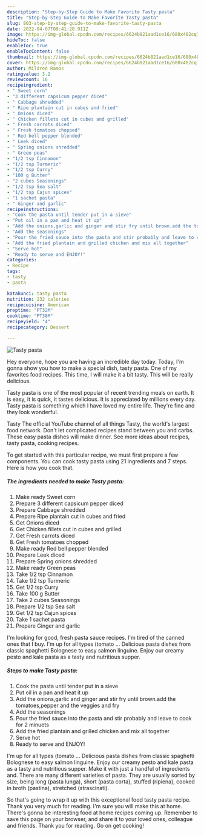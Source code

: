 ```yaml
---
description: "Step-by-Step Guide to Make Favorite Tasty pasta"
title: "Step-by-Step Guide to Make Favorite Tasty pasta"
slug: 803-step-by-step-guide-to-make-favorite-tasty-pasta
date: 2022-04-07T09:41:28.911Z
image: https://img-global.cpcdn.com/recipes/6624b821aad1ce16/680x482cq70/tasty-pasta-recipe-main-photo.jpg
hideToc: false
enableToc: true
enableTocContent: false
thumbnail: https://img-global.cpcdn.com/recipes/6624b821aad1ce16/680x482cq70/tasty-pasta-recipe-main-photo.jpg
cover: https://img-global.cpcdn.com/recipes/6624b821aad1ce16/680x482cq70/tasty-pasta-recipe-main-photo.jpg
author: Mildred Ramos
ratingvalue: 3.2
reviewcount: 16
recipeingredient:
- " Sweet corn"
- "3 different capsicum pepper diced"
- " Cabbage shredded"
- " Ripe plantain cut in cubes and fried"
- " Onions diced"
- " Chicken fillets cut in cubes and grilled"
- " Fresh carrots diced"
- " Fresh tomatoes chopped"
- " Red bell pepper blended"
- " Leek diced"
- " Spring onions shredded"
- " Green peas"
- "1/2 tsp Cinnamon"
- "1/2 tsp Turmeric"
- "1/2 tsp Curry"
- "100 g Butter"
- "2 cubes Seasonings"
- "1/2 tsp Sea salt"
- "1/2 tsp Cajun spices"
- "1 sachet pasta"
- " Ginger and garlic"
recipeinstructions:
- "Cook the pasta until tender put in a sieve"
- "Put oil in a pan and heat it up"
- "Add the onions,garlic and ginger and stir fry until brown.add the tomatoes,pepper and the veggies and fry"
- "Add the seasonings"
- "Pour the fried sauce into the pasta and stir probably and leave to cook for 2 minuets"
- "Add the fried plantain and grilled chicken and mix all together"
- "Serve hot"
- "Ready to serve and ENJOY!"
categories:
- Recipe
tags:
- tasty
- pasta

katakunci: tasty pasta 
nutrition: 232 calories
recipecuisine: American
preptime: "PT32M"
cooktime: "PT38M"
recipeyield: "4"
recipecategory: Dessert

---
```



![Tasty pasta](https://img-global.cpcdn.com/recipes/6624b821aad1ce16/680x482cq70/tasty-pasta-recipe-main-photo.jpg)

Hey everyone, hope you are having an incredible day today. Today, I'm gonna show you how to make a special dish, tasty pasta. One of my favorites food recipes. This time, I will make it a bit tasty. This will be really delicious.

Tasty pasta is one of the most popular of recent trending meals on earth. It is easy, it is quick, it tastes delicious. It is appreciated by millions every day. Tasty pasta is something which I have loved my entire life. They're fine and they look wonderful.

Tasty The official YouTube channel of all things Tasty, the world&#39;s largest food network. Don&#39;t let complicated recipes stand between you and carbs. These easy pasta dishes will make dinner. See more ideas about recipes, tasty pasta, cooking recipes.


To get started with this particular recipe, we must first prepare a few components. You can cook tasty pasta using 21 ingredients and 7 steps. Here is how you cook that.

<!--inarticleads1-->

##### The ingredients needed to make Tasty pasta:

1. Make ready  Sweet corn
1. Prepare 3 different capsicum pepper diced
1. Prepare  Cabbage shredded
1. Prepare  Ripe plantain cut in cubes and fried
1. Get  Onions diced
1. Get  Chicken fillets cut in cubes and grilled
1. Get  Fresh carrots diced
1. Get  Fresh tomatoes chopped
1. Make ready  Red bell pepper blended
1. Prepare  Leek diced
1. Prepare  Spring onions shredded
1. Make ready  Green peas
1. Take 1/2 tsp Cinnamon
1. Take 1/2 tsp Turmeric
1. Get 1/2 tsp Curry
1. Take 100 g Butter
1. Take 2 cubes Seasonings
1. Prepare 1/2 tsp Sea salt
1. Get 1/2 tsp Cajun spices
1. Take 1 sachet pasta
1. Prepare  Ginger and garlic


I&#39;m looking for good, fresh pasta sauce recipes. I&#39;m tired of the canned ones that I buy. I&#39;m up for all types (tomato … Delicious pasta dishes from classic spaghetti Bolognese to easy salmon linguine. Enjoy our creamy pesto and kale pasta as a tasty and nutritious supper. 

<!--inarticleads2-->

##### Steps to make Tasty pasta:

1. Cook the pasta until tender put in a sieve
1. Put oil in a pan and heat it up
1. Add the onions,garlic and ginger and stir fry until brown.add the tomatoes,pepper and the veggies and fry
1. Add the seasonings
1. Pour the fried sauce into the pasta and stir probably and leave to cook for 2 minuets
1. Add the fried plantain and grilled chicken and mix all together
1. Serve hot
1. Ready to serve and ENJOY!

I&#39;m up for all types (tomato … Delicious pasta dishes from classic spaghetti Bolognese to easy salmon linguine. Enjoy our creamy pesto and kale pasta as a tasty and nutritious supper. Make it with just a handful of ingredients and. There are many different varieties of pasta. They are usually sorted by size, being long (pasta lunga), short (pasta corta), stuffed (ripiena), cooked in broth (pastina), stretched (strascinati). 

So that's going to wrap it up with this exceptional food tasty pasta recipe. Thank you very much for reading. I'm sure you will make this at home. There's gonna be interesting food at home recipes coming up. Remember to save this page on your browser, and share it to your loved ones, colleague and friends. Thank you for reading. Go on get cooking!
